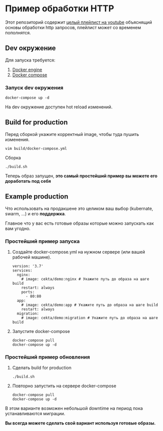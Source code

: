 # Пример обработки HTTP

Этот репозиторий содержит 
[целый плейлист на youtube](https://www.youtube.com/watch?v=_yIflB_pgXo&list=PL7Nh93imVuXwJ0bYlpfu84MhwQmDoSOia)
объяснящий основы обработки http запросов, плейлист может со временем пополнятся.

## Dev окружение

Для запуска требуется:
1. [Docker engine](https://docs.docker.com/install/)
2. [Docker compose](https://docs.docker.com/compose/install/)

### Запуск dev окружения

```
docker-compose up -d
```

На dev окружение доступен hot reload изменений.

## Build for production

Перед сборкой укажите корректный image, чтобы туда пушить изменения.
```
vim build/docker-compose.yml
```

Сборка
```
./build.sh
```

Теперь образ запущен, **это самый простейший пример вы можете его доработать под себя**

## Example production

Что использовать на продакшене это целиком ваш выбор (kubernate, swarm, ...) и его **поддержка**.

Главное что у вас есть готовые образы которые можно запускать как вам угодно.

### Простейший пример запуска

1. Создайте docker-compose.yml на нужном сервере (или вашей рабочей машине).
    ```
    version: '3.7'
    services:
      nginx:
        # image: cekta/demo:nginx # Укажите путь до образа на шаге build
        restart: always
        ports:
          - 80:80
      app:
        # image: cekta/demo:app # Укажите путь до образа на шаге build
        restart: always
      migration:
        # image: cekta/demo:migration # Укажите путь до образа на шаге build
    ```
2. Запустите docker-compose
    ```
    docker-compose pull
    docker-compose up -d
    ```

### Простейший пример обновления

1. Сделать build for production
    ``` 
    ./build.sh
    ```
2. Повторно запустить на сервере docker-compose
    ```
    docker-compose pull
    docker-compose up -d
    ```

В этом варианте возможен небольшой downtime на период пока устанавливаются миграции.

**Вы всегда можете сделать свой вариант используя готовые образы.**
